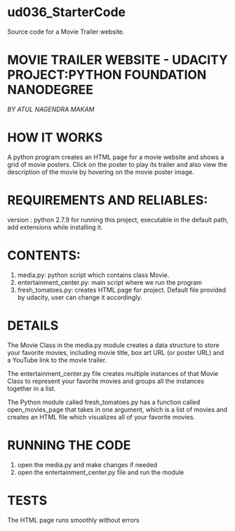 # ud036_StarterCode
Source code for a Movie Trailer website.

# MOVIE TRAILER WEBSITE - UDACITY PROJECT:PYTHON FOUNDATION NANODEGREE
*BY ATUL NAGENDRA MAKAM*

# HOW IT WORKS
 A python program creates an HTML page for a movie website and shows a grid of movie posters.
 Click on the poster to play its trailer and also view the description of the movie by hovering on the movie poster image.
 
# REQUIREMENTS AND RELIABLES:
 version : python 2.7.9 for running this project, executable in the default path, add extensions while installing it.
 
# CONTENTS:
1. media.py: python script which contains class Movie.
2. entertainment_center.py: main script where we run the program
3. fresh_tomatoes.py: creates HTML page for project. Default file provided by udacity, user can change it accordingly.
                   
# DETAILS
The Movie Class in the media.py module creates a data structure to store your favorite movies, including movie title, box art  URL (or poster URL) and a YouTube link to the movie trailer.

The entertainment_center.py file creates multiple instances of that Movie Class to represent your favorite movies and groups all the instances together in a list.

The Python module called fresh_tomatoes.py has a function called open_movies_page that takes in one argument, which is a list of movies and creates an HTML file which visualizes all of your favorite movies.

# RUNNING THE CODE
 1. open the media.py and make changes if needed
 2. open the entertainment_center.py file and run the module
 
# TESTS
 The HTML page runs smoothly without errors

